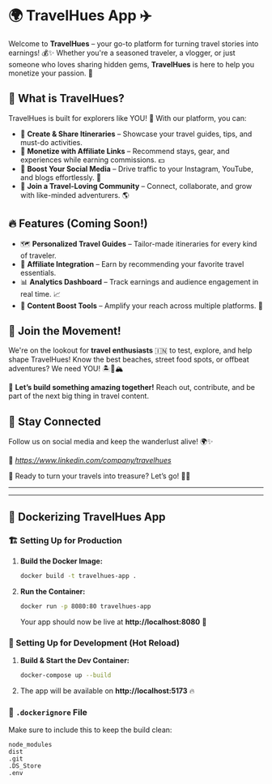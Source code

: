 # 🌍 TravelHues App ✈️

Welcome to **TravelHues** – your go-to platform for turning travel stories into earnings! 💰✨ Whether you're a seasoned traveler, a vlogger, or just someone who loves sharing hidden gems, **TravelHues** is here to help you monetize your passion. 🚀

## 🎒 What is TravelHues?

TravelHues is built for explorers like YOU! 🌟 With our platform, you can:
- 📍 **Create & Share Itineraries** – Showcase your travel guides, tips, and must-do activities.
- 🏨 **Monetize with Affiliate Links** – Recommend stays, gear, and experiences while earning commissions. 💵
- 📲 **Boost Your Social Media** – Drive traffic to your Instagram, YouTube, and blogs effortlessly. 📢
- 🤝 **Join a Travel-Loving Community** – Connect, collaborate, and grow with like-minded adventurers. 🌎

## 🔥 Features (Coming Soon!)
- 🗺 **Personalized Travel Guides** – Tailor-made itineraries for every kind of traveler.
- 🛒 **Affiliate Integration** – Earn by recommending your favorite travel essentials.
- 📊 **Analytics Dashboard** – Track earnings and audience engagement in real time. 📈
- 🎥 **Content Boost Tools** – Amplify your reach across multiple platforms. 📡

## 🌟 Join the Movement!
We're on the lookout for **travel enthusiasts** 🇮🇳 to test, explore, and help shape TravelHues! Know the best beaches, street food spots, or offbeat adventures? We need YOU! 🏝🍛🏔

💌 **Let’s build something amazing together!** Reach out, contribute, and be part of the next big thing in travel content. 

## 📡 Stay Connected
Follow us on social media and keep the wanderlust alive! 🌍✨ 

🔗 *https://www.linkedin.com/company/travelhues*

🚀 Ready to turn your travels into treasure? Let’s go! 🧳✨

--------------------------------------------------------

--------------------------------------------------------

## 🚀 Dockerizing TravelHues App

### 🏗️ Setting Up for Production

1. **Build the Docker Image:**  
   ```sh
   docker build -t travelhues-app .
   ```

2. **Run the Container:**  
   ```sh
   docker run -p 8080:80 travelhues-app
   ```
   Your app should now be live at **http://localhost:8080** 🎉

### 🔧 Setting Up for Development (Hot Reload)

1. **Build & Start the Dev Container:**  
   ```sh
   docker-compose up --build
   ```

2. The app will be available on **http://localhost:5173** 🔥

### 📂 `.dockerignore` File
Make sure to include this to keep the build clean:
```
node_modules
dist
.git
.DS_Store
.env
```
